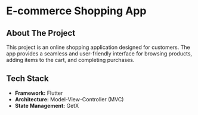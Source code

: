 # E-commerce Shopping App

## About The Project

This project is an online shopping application designed for customers. The app provides a seamless and user-friendly interface for browsing products, adding items to the cart, and completing purchases.

## Tech Stack

* **Framework:** Flutter
* **Architecture:** Model-View-Controller (MVC)
* **State Management:** GetX
